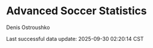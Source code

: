 # Advanced Soccer Statistics
Denis Ostroushko

<!-- gfm -->

Last successful data update: 2025-09-30 02:20:14 CST
